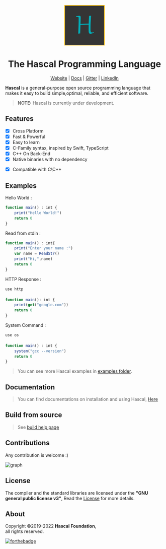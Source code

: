 
<div align="center">
  <img style="text-align:center" src="hascal-logo.png" height="128px" width="128px">


  # The Hascal Programming Language
  [Website](https://hascal.github.io) |
  [Docs](docs/) |
  [Gitter](https://gitter.im/hascal/community) |
  [LinkedIn](https://linkedin.com/company/hascal-lang)
</div>

**Hascal** is a general-purpose open source programming language that makes it easy to build simple,optimal, reliable, and efficient software.

<!-- > Visit [Hascal's Official Website](https://hascal.github.io) -->
> **NOTE:** Hascal is currently under development.
## Features
- [x] Cross Platform
- [x] Fast & Powerful
- [x] Easy to learn
- [x] C-Family syntax, inspired by Swift, TypeScript
- [x] C++ On Back-End
- [x] Native binaries with no dependency
<!-- - [x] Garbage Collection and Manual Memory Allocation -->
- [x] Compatible with C\C++

## Examples
Hello World :
```typescript
function main() : int {
    print("Hello World!")
    return 0
}
```
Read from stdin :
```typescript
function main() : int{
    print("Enter your name :")
    var name = ReadStr()
    print("Hi,",name)
    return 0
}
```

HTTP Response :
```typescript
use http

function main(): int {
    print(get("google.com"))
    return 0
}
```

System Command :
```typescript
use os

function main() : int {
    system("gcc --version")
    return 0
}
```
> You can see more Hascal examples in [examples folder](https://github.com/hascal/hascal/tree/main/examples).

## Documentation
> You can find documentations on installation and using Hascal, [Here](https://github.com/hascal/hascal/tree/main/docs)

## Build from source
> See [build help page](docs/BUILD.md)

## Contributions
Any contribution is welcome :)

![graph](https://contrib.rocks/image?repo=hascal/hascal)

## License
The compiler and the standard libraries are licensed under the **"GNU general public license v3"**,
Read the [License](https://github.com/hascal/hascal/blob/main/LICENSE) for more details.

## About
Copyright ©2019-2022 **Hascal Foundation**, \
all rights reserved.

[![forthebadge](https://forthebadge.com/images/badges/built-with-love.svg)](https://forthebadge.com)
